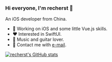 ### Hi everyone, I'm recherst 👋

An iOS developer from China.

- 🔭 Working on iOS and some little Vue.js skills.
- ❤️ Interested in SwiftUI.
- 🎸 Music and guitar lover.
- 💬 Contact me with [e-mail](mailto:ygliusz@gmail.com).


[![recherst's GitHub stats](https://github-readme-stats.vercel.app/api?username=recherst&count_private=true&show_icons=true&theme=highcontrast)](https://github.com/recherst/github-readme-stats)
